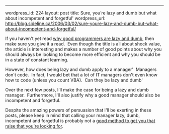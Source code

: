 --- 
wordpress_id: 224
layout: post
title: Sure, you&#8217;re lazy and dumb but what about incompetent and forgetful'
wordpress_url: http://blog.sideline.ca/2006/03/02/sure-youre-lazy-and-dumb-but-what-about-incompetent-and-forgetful/

<p>If you haven't yet read <a href="http://blog.outer-court.com/archive/2005-08-24-n14.html">why good programmers are lazy and dumb</a>, then make sure you give it a read.  Even though the title is all about shock value, the article is interesting and makes a number of good points about why you should always be looking to become more efficient and why you should be in a state of constant learning.</p>
<p>However, how does being lazy and dumb apply to a manager'  Managers don't code.  In fact, I would bet that a lot of IT managers don't even know how to code (unless you count VBA).  Can they be lazy and dumb'</p>
<p>Over the next few posts, I'll make the case for being a lazy and dumb manager.  Furthermore, I'll also justify why a good manager should also be incompetent and forgetful.  </p>
<p>Despite the amazing powers of persuasion that I'll be exerting in these posts, please keep in mind that calling your manager lazy, dumb, incompetent and forgetful is probably not a <a href="http://www.hrwhatnot.com/articles/max-pay-raise.php">good method to get you that raise that you're looking for</a>.</p>
